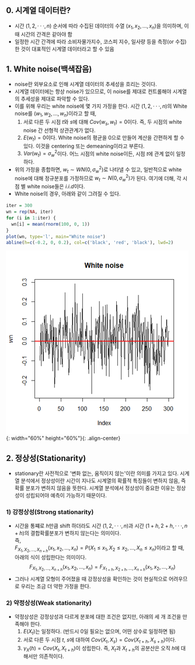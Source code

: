 ## 0. 시계열 데이터란?
- 시간 $(1, 2, ···, n)$ 순서에 따라 수집된 데이터의 수열 $(x_{1}, x_{2}, ..., x_{n})$을 의미하며, 이 때 시간의 간격은 같아야 함
- 일정한 시간 간격에 따라 소비자물가지수, 코스피 지수, 일사량 등을 측정(or 수집)한 것이 대표적인 시계열 데이터라고 할 수 있음 


## 1. White noise(백색잡음)
- noise란 외부요소로 인해 시계열 데이터의 추세성을 흐리는 것이다.
- 시계열 데이터에는 항상 noise가 있으므로, 이 noise를 제대로 컨트롤해야 시계열의 추세성을 제대로 파악할 수 있다.
- 이를 위해 우리는 white noise에 몇 가지 가정을 한다. 시간 $(1, 2, ···, n)$의 White noise를 $(w_{1}, w_{2}, ..., w_{n})$이라고 할 때, 
    1. 서로 다른 두 시점 $t$와 $s$에 대해 $Cov(w_{s}, w_{t})=0$이다. 즉, 두 시점의 white noise 간 선형적 상관관계가 없다.
    2. $E(w_{t})=0$이다. White noise의 평균을 $0$으로 만들어 계산을 간편하게 할 수 있다. 이것을 centering 또는 demeaning이라고 부른다.
    3. $Var(w_{t})=\sigma_{w}^2$이다. 어느 시점의 white noise이든, 시점 $t$에 관계 없이 일정하다.
- 위의 가정을 종합하면, $w_{t}\sim WN(0, \sigma_{w}^2)$로 나타낼 수 있고, 일반적으로 white noise에 대해 정규분포를 가정하므로 $w_{t}\sim N(0, \sigma_{w}^2)$가 된다. 여기에 더해, 각 시점 별 white noise들은 $i.i.d$이다.
- White noise의 경우, 아래와 같이 그려질 수 있다.
```r
iter = 300
wn = rep(NA, iter)
for (i in 1:iter) {
  wn[i] = mean(rnorm(100, 0, 1))
}
plot(wn, type='l', main="White noise")
abline(h=c(-0.2, 0, 0.2), col=c('black', 'red', 'black'), lwd=2)
```

![whitenoise](/images-for-TIL/whitenoise.png){: width="60%" height="60%"}{: .align-center}


## 2. 정상성(Stationarity)
- stationary란 사전적으로 '변화 없는, 움직이지 않는'이란 의미를 가지고 있다. 시계열 분석에서 정상성이란 시간이 지나도 시계열의 확률적 특징들이 변하지 않음, 즉 확률 분포가 변하지 않음을 뜻한다. 시계열 분석에서 정상성이 중요한 이유는 정상성이 성립되어야 예측이 가능하기 때문이다.
### 1) 강정상성(Strong stationarity)
- 시간을 통쨰로 $h$만큼 shift 하더라도 시간 $(1, 2, ···, n)$과 시간 $(1+h, 2+h, ···, n+h)$의 결합확률분포가 변하지 않는다는 의미이다.  
즉,  
$F_{X_{1}, X_{2}, ..., X_{n+h}}(x_{1}, x_{2}, ..., x_{n})
=P(X_{1} \leq x_{1}, X_{2} \leq x_{2}, ..., X_{n} \leq x_{n})$이라고 할 때, 아래의 식이 성립한다는 의미이다.
$$F_{X_{1}, X_{2}, ..., X_{n+h}}(x_{1}, x_{2}, ..., x_{n})
=F_{X_{1+h}, X_{2+h}, ..., X_{n+h}}(x_{1}, x_{2}, ..., x_{n})$$
- 그러나 시계열 모형이 주어졌을 때 강정상성을 확인하는 것이 현실적으로 어려우므로 우리는 조금 더 약한 가정을 한다.

### 2) 약정상성(Weak stationarity)
- 약정상성은 강정상성과 다르게 분포에 대한 조건은 없지만, 아래의 세 개 조건을 만족해야 한다.
  1. $E(X_{t})$는 일정하다. (반드시 0일 필요는 없으며, 어떤 상수로 일정하면 됨)
  2. 서로 다른 두 시점 $t$, $s$에 대하여 $Cov(X_{t}, X_{s})=Cov(X_{t+h}, X_{s+h})$이다.
  3. $\gamma_{X}(h)=Cov(X_{t}, X_{t+h})$이 성립한다. 즉, $X_{t}$과 $X_{t+h}$의 공분산은 오직 $h$에 대해서만 의존적이다.
